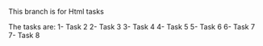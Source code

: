 This branch is for Html tasks

The tasks are:
1- Task 2
2- Task 3
3- Task 4
4- Task 5
5- Task 6
6- Task 7
7- Task 8